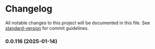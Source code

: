 # Changelog

All notable changes to this project will be documented in this file. See [standard-version](https://github.com/conventional-changelog/standard-version) for commit guidelines.

### 0.0.116 (2025-01-14)
